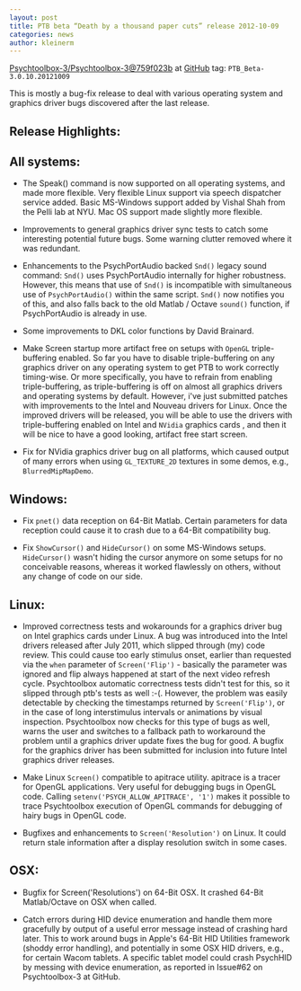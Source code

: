 ```yaml
---
layout: post
title: PTB beta “Death by a thousand paper cuts” release 2012-10-09
categories: news
author: kleinerm
---
```


[Psychtoolbox-3/Psychtoolbox-3@759f023b][commit] at [GitHub](https://github.com/Psychtoolbox-3/Psychtoolbox-3)
tag: `PTB_Beta-3.0.10.20121009`

This is mostly a bug-fix release to deal with various operating system and
graphics driver bugs discovered after the last release.

Release Highlights:
-------------------

All systems:
------------

*  The Speak() command is now supported on all operating systems, and made more
   flexible. Very flexible Linux support via speech dispatcher service added.
   Basic MS-Windows support added by Vishal Shah from the Pelli lab at NYU. Mac
   OS support made slightly more flexible.

*  Improvements to general graphics driver sync tests to catch some interesting
   potential future bugs. Some warning clutter removed where it was redundant.

*  Enhancements to the PsychPortAudio backed `Snd()` legacy sound command: `Snd()`
   uses PsychPortAudio internally for higher robustness. However, this means
   that use of `Snd()` is incompatible with simultaneous use of `PsychPortAudio()`
   within the same script. `Snd()` now notifies you of this, and also falls back
   to the old Matlab / Octave `sound()` function, if PsychPortAudio is already in
   use.

*  Some improvements to DKL color functions by David Brainard.

*  Make Screen startup more artifact free on setups with `OpenGL`
   triple-buffering enabled. So far you have to disable triple-buffering on any
   graphics driver on any operating system to get PTB to work correctly
   timing-wise. Or more specifically, you have to refrain from enabling
   triple-buffering, as triple-buffering is off on almost all graphics drivers
   and operating systems by default. However, i've just submitted patches with
   improvements to the Intel and Nouveau drivers for Linux. Once the improved
   drivers will be released, you will be able to use the drivers with
   triple-buffering enabled on Intel and `NVidia` graphics cards , and then it
   will be nice to have a good looking, artifact free start screen.

*  Fix for NVidia graphics driver bug on all platforms, which caused output of
   many errors when using `GL_TEXTURE_2D` textures in some demos, e.g.,
   `BlurredMipMapDemo`.

Windows:
--------

*  Fix `pnet()` data reception on 64-Bit Matlab. Certain parameters for data
   reception could cause it to crash due to a 64-Bit compatibility bug.

*  Fix `ShowCursor()` and `HideCursor()` on some MS-Windows setups.
   `HideCursor()` wasn't hiding the cursor anymore on some setups for no
   conceivable reasons, whereas it worked flawlessly on others, without any
   change of code on our side.

Linux:
------

*  Improved correctness tests and wokarounds for a graphics driver bug on Intel
   graphics cards under Linux. A bug was introduced into the Intel drivers
   released after July 2011, which slipped through (my) code review. This could
   cause too early stimulus onset, earlier than requested via the `when`
   parameter of `Screen('Flip')` - basically the parameter was ignored and flip
   always happened at start of the next video refresh cycle. Psychtoolbox
   automatic correctness tests didn't test for this, so it slipped through
   ptb's tests as well :-(. However, the problem was easily detectable by
   checking the timestamps returned by `Screen('Flip')`, or in the case of long
   interstimulus intervals or animations by visual inspection. Psychtoolbox now
   checks for this type of bugs as well, warns the user and switches to a
   fallback path to workaround the problem until a graphics driver update fixes
   the bug for good. A bugfix for the graphics driver has been submitted for
   inclusion into future Intel graphics driver releases.

*  Make Linux `Screen()` compatible to apitrace utility. apitrace is a tracer
   for OpenGL applications. Very useful for debugging bugs in OpenGL code.
   Calling `setenv('PSYCH_ALLOW_APITRACE', '1')` makes it possible to trace
   Psychtoolbox execution of OpenGL commands for debugging of hairy bugs in
   OpenGL code.

*  Bugfixes and enhancements to `Screen('Resolution')` on Linux. It could
   return stale information after a display resolution switch in some cases.

OSX:
----

*  Bugfix for Screen('Resolutions') on 64-Bit OSX. It crashed 64-Bit
   Matlab/Octave on OSX when called.

*  Catch errors during HID device enumeration and handle them more gracefully
   by output of a useful error message instead of crashing hard later. This to
   work around bugs in Apple's 64-Bit HID Utilities framework (shoddy error
   handling), and potentially in some OSX HID drivers, e.g., for certain Wacom
   tablets. A specific tablet model could crash PsychHID by messing with device
   enumeration, as reported in Issue#62 on Psychtoolbox-3 at GitHub.


[commit]: https://github.com/Psychtoolbox-3/Psychtoolbox-3/commit/759f023b86fb3632b2a7e3959d60e32c6b9df7e5
